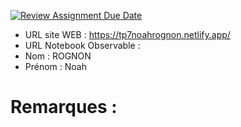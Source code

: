 [![Review Assignment Due Date](https://classroom.github.com/assets/deadline-readme-button-22041afd0340ce965d47ae6ef1cefeee28c7c493a6346c4f15d667ab976d596c.svg)](https://classroom.github.com/a/h1JIia0L)
- URL site WEB :  https://tp7noahrognon.netlify.app/ 
- URL Notebook Observable :
- Nom : ROGNON
- Prénom : Noah 

# Remarques :
